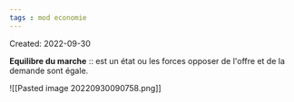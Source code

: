 ```yaml
---
tags : mod economie
---
```

Created: 2022-09-30

**Equilibre du marche** :: est un état ou les forces opposer de l'offre et de la demande sont égale.
<!--SR:!2023-04-13,64,250-->

![[Pasted image 20220930090758.png]]